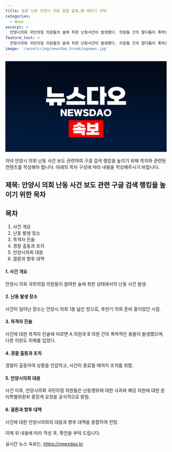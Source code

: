 ```yaml
---
title: 술판 난동 안양시 의원 경찰 출동…뺨 때리기 사태
categories:
  - News
excerpt: >
  안양시의회 국민의힘 의원들의 술에 취한 난동사건이 발생했다. 의원들 간의 말다툼이 폭력으로 이어져 지저분한 사태로 번지며, 다른 의원까지 다쳤다. 지난 1일의 사건은 공식 사과와 함께 안양시의회가 중징계 요청 및 자진 탈당을 권고하며 마무리됐다. 사건은 후반기 의회를 앞두고 의원들의 논쟁에서 시작돼 화제가 돼왔다. 해당 의원들로부터의 공식 사과와 처리과정이 주목받고 있다.
feature_text: >
  안양시의회 국민의힘 의원들의 술에 취한 난동사건이 발생했다. 의원들 간의 말다툼이 폭력으로 이어져 지저분한 사태로 번지며, 다른 의원까지 다쳤다. 지난 1일의 사건은 공식 사과와 함께 안양시의회가 중징계 요청 및 자진 탈당을 권고하며 마무리됐다. 사건은 후반기 의회를 앞두고 의원들의 논쟁에서 시작돼 화제가 돼왔다. 해당 의원들로부터의 공식 사과와 처리과정이 주목받고 있다.
image: '/assets/img/newsdao_breakingnews.jpg'
---
```


<p><img src="/assets/img/newsdao_breakingnews.jpg" alt="ontimetimes 속보" /></p>

<p>저녁 안양시 의회 난동 사건 보도 관련하여 구글 검색 랭킹을 높이기 위해 목차와 관련된 컨텐츠를 작성해야 합니다. 아래의 목차 구성에 따라 내용을 작성해주시기 바랍니다.</p>

<h2>제목: 안양시 의회 난동 사건 보도 관련 구글 검색 랭킹을 높이기 위한 목차</h2>

<h2 data-ke-size="size26">목차</h2>

<ol>
<li>사건 개요</li>
<li>난동 발생 장소</li>
<li>목격자 진술</li>
<li>경찰 출동과 조치</li>
<li>안양시의회 대응</li>
<li>결론과 향후 대책</li>
</ol>

<h4>1. 사건 개요</h4>

<p data-ke-size="size16">안양시 의회 국민의힘 의원들이 참여한 술에 취한 상태에서의 난동 사건 발생.</p>

<h4>2. 난동 발생 장소</h4>

<p data-ke-size="size16">사건이 일어난 장소는 안양시 의회 1층 넓은 방으로, 후반기 의회 준비 중이었던 시점.</p>

<h4>3. 목격자 진술</h4>

<p data-ke-size="size16">사건에 대한 목격자 진술에 따르면 A 의원과 B 의원 간의 폭력적인 충돌이 발생했으며, 다른 의원도 피해를 입었다.</p>

<h4>4. 경찰 출동과 조치</h4>

<p data-ke-size="size16">경찰이 출동하여 상황을 진압하고, 사건이 종료될 때까지 조치를 취함.</p>

<h4>5. 안양시의회 대응</h4>

<p data-ke-size="size16">사건 이후, 안양시의회 국민의힘 의원들은 난동행위에 대한 사과와 해당 의원에 대한 윤리특별위원회 중징계 요청을 공식적으로 밝힘.</p>

<h4>6. 결론과 향후 대책</h4>

<p data-ke-size="size16">사건에 대한 안양시의회의 대응과 향후 대책을 종합하여 전망.</p>

<p>이제 위 내용에 따라 작성 후, 확인을 부탁 드립니다.</p>
실시간 뉴스 속보는, <a href="https://newsdao.kr" rel="dofollow">https://newsdao.kr</a>


